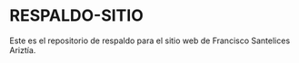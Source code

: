 # RESPALDO-SITIO

Este es el repositorio de respaldo para el sitio web de Francisco Santelices Ariztía.
